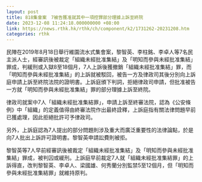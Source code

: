 ```yaml
---
layout: post
title: 818集會案　7被告獲准就其中一項控罪部分理據上訴至終院
date: 2023-12-08 11:24:18.000000000 +08:00
link: https://news.rthk.hk/rthk/ch/component/k2/1731262-20231208.htm
categories: rthk
---
```


民陣在2019年8月18日舉行維園流水式集會案，黎智英、李柱銘、李卓人等7名民主派人士，經審訊後被裁定「組織未經批准集結」及「明知而參與未經批准集結」罪成，判緩刑或入獄8至18個月，7人上訴後獲撤銷「組織未經批准集結」罪，而「明知而參與未經批准集結」的上訴就被駁回，被告一方及律政司其後分別向上訴庭申請上訴至終院法院的證明書。上訴庭頒下判詞，拒絕律政司申請，但批准被告一方就「明知而參與未經批准集結」罪的部分理據上訴至終院。

律政司就案中7人「組織未經批准集結罪」，申請上訴至終審法院，認為《公安條例》中「組織」的定義值得由終審法院作出最終詮釋，上訴庭指有關法律問題早前已獲處理，因此拒絕批許可予律政司。

另外，上訴庭認為7人提出的部分問題則涉及重大而廣泛重要性的法律論點，於是向7人批出上訴許可證明書。黎智英申請訟費則被拒。

黎智英等7人早前經審訊後被裁定「組織未經批准集結」及「明知而參與未經批准集結」罪成，被判囚或緩刑。上訴庭早前裁定7人就「組織未經批准集結罪」的上訴得直，改判黎智英、李卓人、梁國雄、何秀蘭分別監禁5至12個月，但「明知而參與未經批准集結罪」就維持原判。
